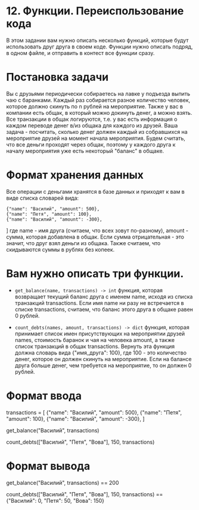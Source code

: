 # 12. Функции. Переиспользование кода

В этом задании вам нужно описать несколько функций, которые будут использовать друг друга в своем коде. Функции нужно описать подряд, в одном файле, и отправить в контест все функции сразу.

# Постановка задачи
Вы с друзьями периодически собираетесь на лавке у подъезда выпить чаю с баранками. Каждый раз собирается разное количество человек, которое должно скинуть по n рублей на мероприятие. Также у вас в компании есть общак, в который можно докинуть денег, а можно взять. Все транзакции в общак логируются, т.е. у вас есть информация о каждом переводе денег в/из общака для каждого из друзей. Ваша задача - посчитать, сколько денег должен каждый из собравшихся на мероприятие друзей на момент начала мероприятия. Будем считать, что все деньги проходят через общак, поэтому у каждого друга к началу мероприятия уже есть некоторый "баланс" в общаке.

# Формат хранения данных

Все операции с деньгами хранятся в базе данных и приходят к вам в виде списка словарей вида:

    {"name": "Василий", "amount": 500},
    {"name": "Петя", "amount": 100},
    {"name": "Василий", "amount": -300},
]
где name - имя друга (считаем, что всех зовут по-разному), amount - сумма, которая добавлена в общак. Если сумма отрицательная - это значит, что друг взял деньги из общака. Также считаем, что скидываются суммы в рублях без копеек.

# Вам нужно описать три функции.

- `get_balance(name, transactions) -> int`
функция, которая возвращает текущий баланс друга с именем name, исходя из списка транзакций transactions. Если имя name ни разу не встречается в списке transactions, считаем, что баланс этого друга в общаке равен 0 рублей.

- `count_debts(names, amount, transactions) -> dict`
функция, которая принимает список имен присутствующих на мероприятии друзей names, стоимость баранок и чая на человека amount, а также список транзакций в общак transactions. Вернуть эта функция должна словарь вида {"имя_друга": 100}, где 100 - это количество денег, которое он должен скинуть на мероприятие. Если на балансе друга больше денег, чем требуется на мероприятие, то он должен 0 рублей.

# Формат ввода
transactions = [ {"name": "Василий", "amount": 500}, {"name": "Петя", "amount": 100}, {"name": "Василий", "amount": -300}, ]

get_balance("Василий", transactions)

count_debts(["Василий", "Петя", "Вова"], 150, transactions)

# Формат вывода
get_balance("Василий", transactions) == 200

count_debts(["Василий", "Петя", "Вова"], 150, transactions) == {"Василий": 0, "Петя": 50, "Вова": 150}
